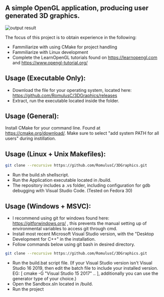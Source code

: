 ## A simple OpenGL application, producing user generated 3D graphics.

![output result](Example.gif)

The focus of this project is to obtain experience in the following:
* Fammiliarize with using CMake for project handling
* Fammiliarize with Linux development
* Complete the LearnOpenGL tutorials found on https://learnopengl.com and https://www.opengl-tutorial.org/
## Usage (Executable Only):
* Download the file for your operating system, located here: https://github.com/RomulusC/3DGraphics/releases
* Extract, run the executable located inside the folder.
## Usage (General):
Install CMake for your command line. Found at https://cmake.org/download/. Make sure to select "add system PATH for all users" during instillation.
## Usage (Linux + Unix Makefiles):
```bash
git clone --recursive https://github.com/RomulusC/3DGraphics.git
```
* Run the build.sh shellscript.
* Run the Application executable located in /build.
* The repository includes a .vs folder, including configuration for gdb debugging with Visual Studio Code. (Tested on Fedora 30) 
## Usage (Windows + MSVC):
* I recommend using git for windows found here: https://gitforwindows.org/ ,
this prevents the manual setting up of environmental variables to access git through cmd.
* Install most recent Microsoft Visual Studio version, with the "Desktop Development for C++" in the installation. 
* Follow commands below using git bash in desired directory. 
```bash
git clone --recursive https://github.com/RomulusC/3DGraphics.git
```
* Run the build.bat script file. (If your Visual Studio version isn't Visual Studio 16 2019, then edit the batch file to include your installed version. EG: [ cmake -G "Visual Studio 15 2017" .. ], additionally you can use the generator type of your choice.)
* Open the Sandbox.sln located in /build.
* Run the project
